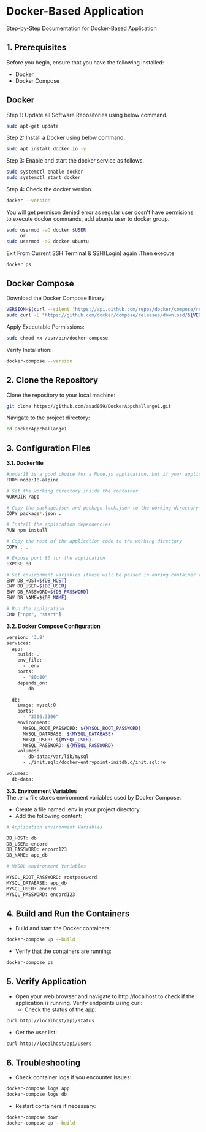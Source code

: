 
# Docker-Based Application

Step-by-Step Documentation for Docker-Based Application



## 1. Prerequisites

Before you begin, ensure that you have the following installed:

 - Docker
 - Docker Compose



## Docker 
Step 1: Update all Software Repositories using below command.

```bash
sudo apt-get update

```

Step 2: Install a Docker using below command.

```bash
sudo apt install docker.io -y

```
Step 3: Enable and start the docker service as follows.

```bash
sudo systemctl enable docker
sudo systemctl start docker

```

Step 4: Check the  docker version.

```bash
docker --version

```

You will get permison denied error as regular user dosn't have permisions to execute docker commands, add ubuntu user to docker group.

```bash
sudo usermod -aG docker $USER
     or 
sudo usermod -aG docker ubuntu

```
Exit From Current SSH Terminal & SSH(Login) again .Then execute

```bash
docker ps

```

## Docker Compose

Download the Docker Compose Binary:

```bash
VERSION=$(curl --silent "https://api.github.com/repos/docker/compose/releases/latest" | grep -oP '"tag_name": "\K(.*)(?=")')
sudo curl -L "https://github.com/docker/compose/releases/download/${VERSION}/docker-compose-$(uname -s)-$(uname -m)" -o /usr/bin/docker-compose

```

Apply Executable Permissions:
```bash
sudo chmod +x /usr/bin/docker-compose

```

Verify Installation:
```bash
docker-compose --version


```

## 2. Clone the Repository

Clone the repository to your local machine:

```bash
git clone https://github.com/asad059/DockerAppchallange1.git

```

Navigate to the project directory:
```bash
cd DockerAppchallange1

```
## 3. Configuration Files
**3.1. Dockerfile**
```bash
#node:18 is a good choice for a Node.js application, but if your application can work with a slimmer image like node:18-alpine, consider using it to reduce the image size
FROM node:18-alpine

# Set the working directory inside the container
WORKDIR /app

# Copy the package.json and package-lock.json to the working directory
COPY package*.json .

# Install the application dependencies
RUN npm install

# Copy the rest of the application code to the working directory
COPY . .

# Expose port 80 for the application
EXPOSE 80

# Set environment variables (these will be passed in during container run)
ENV DB_HOST=${DB_HOST}
ENV DB_USER=${DB_USER}
ENV DB_PASSWORD=${DB_PASSWORD}
ENV DB_NAME=${DB_NAME}

# Run the application
CMD ["npm", "start"]

```

**3.2. Docker Compose Configuration**
```bash
version: '3.8'
services:
  app:
    build: .
    env_file:
      - .env
    ports:
      - "80:80"
    depends_on:
      - db

  db:
    image: mysql:8
    ports:
      - "3306:3306"
    environment:
      MYSQL_ROOT_PASSWORD: ${MYSQL_ROOT_PASSWORD}
      MYSQL_DATABASE: ${MYSQL_DATABASE}
      MYSQL_USER: ${MYSQL_USER}
      MYSQL_PASSWORD: ${MYSQL_PASSWORD}
    volumes:
      - db-data:/var/lib/mysql
      - ./init.sql:/docker-entrypoint-initdb.d/init.sql:ro

volumes:
  db-data:
```
**3.3. Environment Variables**  
The .env file stores environment variables used by Docker Compose.  
* Create a file named .env in your project directory.  
* Add the following content:
```bash
# Application environment Variables

DB_HOST: db
DB_USER: encord
DB_PASSWORD: encord123
DB_NAME: app_db

# MYSQL environment Variables

MYSQL_ROOT_PASSWORD: rootpassword
MYSQL_DATABASE: app_db
MYSQL_USER: encord
MYSQL_PASSWORD: encord123
```
## 4. Build and Run the Containers
* Build and start the Docker containers:
```bash
docker-compose up --build
```
* Verify that the containers are running:
```bash
docker-compose ps
```
## 5. Verify Application

* Open your web browser and navigate to http://localhost to check if the application is running.
 Verify endpoints using curl:
  * Check the status of the app:
```bash
curl http://localhost/api/status

```
* Get the user list:
```bash
curl http://localhost/api/users
```
## 6. Troubleshooting
* Check container logs if you encounter issues:
```bash
docker-compose logs app
docker-compose logs db

```
* Restart containers if necessary:
```bash
docker-compose down
docker-compose up --build

```